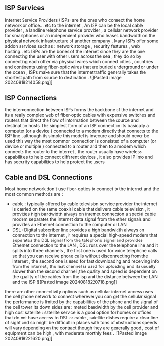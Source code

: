 ## ISP Services 

Internet Service Providers (ISPs) are the ones who connect the home network or office... etc  to the internet , An ISP can be the local cable provider , a landline telephone service provider , a cellular network provider for smartphones  or an independent provider who leases bandwidth on the physical network infrastructure of another company . 
Many ISPs offer some addon services such as : network storage , security features , web hosting...etc 
ISPs are the bones of the internet since they are the one connecting the user with other users across the sea , they do so by connecting each other via physical wires which connect cities , countries and continents using fiber-optic wires that are buried underground or under the ocean , ISPs make sure that the internet traffic generally takes the shortest path from source to destination .
![[Pasted image 20240818214058.png]]
## ISP Connections 
the interconnection between ISPs forms the backbone of the internet and its a really complex web of fiber-optic cables  with expensive switches and routers that direct the flow of information between the source and destination hosts 
The simplest form of an ISP connection its basically a computer (or a device ) connected to a modem directly that connects to the ISP line , although its simple this model is  insecure and should never be used this way 
the most common connection is consisted of a computer (or device or multiple ) connected to a router and then to a modem which connects the router to the internet , the router usually have wireless capabilities to help connect different devices , it also provides IP info and has security capabilities to help protect the users  

## Cable and DSL Connections 
Most home network don't use fiber-optics to connect to the internet and the most common methods are : 
- cable : typically offered by cable television service provider the internet is carried on the same coaxial cable that delivers cable television , it provides high bandwidth always on internet connection a special cable modem  separates the internet data signal from the other signals and provides an Ethernet connection to the computer or LAN 
- DSL : Digital subscriber line provides a high bandwidth always on connection to the internet , it requires a special high-speed modem that separates the DSL signal from the telephone signal and provides Ethernet connection to the LAN , DSL runs over the telephone line and it splits into three channels , the first one is used for voice telephone calls so that you can receive phone calls without disconnecting from the internet , the second one is used for fast downloading and receiving info from the internet , the last channel is used for uploading and its usually slower than the second channel ,the quality and speed is dependent on the quality of the cables from the isp and the distance between the LAN and the ISP 
![[Pasted image 20240818220718.png]]

there are other connectivity options such as cellular internet access uses the cell phone network to connect wherever you can get the cellular signal the performance is limited by the capabilities of the phone and the signal of the cell tower its down sides are : meted bandwidth by the cell provider and high cost 
satellite : satellite service is a good option for homes or offices that do not have access to DSL or cable , satellite dishes require a clear line of sight and so might be difficult in places with tons of obstructions speeds will vary depending on the contract though they are generally good , cost of equipment can be high , with moderate monthly fees  .
![[Pasted image 20240818221620.png]]



